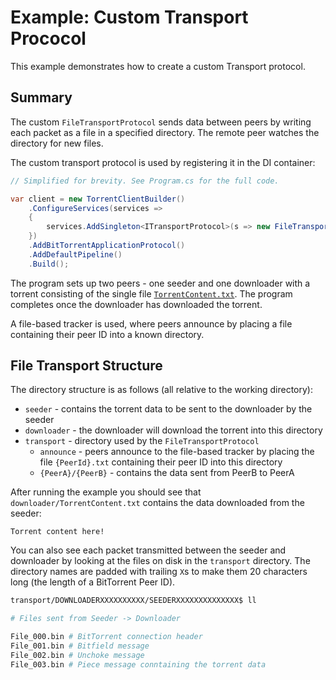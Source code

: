 Example: Custom Transport Prococol
==================================

This example demonstrates how to create a custom Transport protocol.

## Summary

The custom `FileTransportProtocol` sends data between peers by writing each
packet as a file in a specified directory. The remote peer watches the directory
for new files.

The custom transport protocol is used by registering it in the DI container:

```csharp
// Simplified for brevity. See Program.cs for the full code.

var client = new TorrentClientBuilder()
    .ConfigureServices(services =>
    {
        services.AddSingleton<ITransportProtocol>(s => new FileTransportProtocol(...));
    })
    .AddBitTorrentApplicationProtocol()
    .AddDefaultPipeline()
    .Build();
```

The program sets up two peers - one seeder and one downloader with a torrent 
consisting of the single file [`TorrentContent.txt`](TorrentContent.txt). The program
completes once the downloader has downloaded the torrent.

A file-based tracker is used, where peers announce by placing a file containing their peer ID into a known directory.

## File Transport Structure

The directory structure is as follows (all relative to the working directory):

- `seeder` - contains the torrent data to be sent to the downloader by the seeder
- `downloader` - the downloader will download the torrent into this directory
- `transport` - directory used by the `FileTransportProtocol`
  - `announce` - peers announce to the file-based tracker by placing the file `{PeerId}.txt` containing their peer ID into this directory
  - `{PeerA}/{PeerB}` - contains the data sent from PeerB to PeerA

After running the example you should see that `downloader/TorrentContent.txt` contains the data downloaded from the seeder:

```
Torrent content here!
```

You can also see each packet transmitted between the seeder and downloader by looking at the files on disk in the `transport` directory. The directory names are padded
with trailing `X`s to make them 20 characters long (the length of a BitTorrent Peer
ID).

```bash
transport/DOWNLOADERXXXXXXXXXX/SEEDERXXXXXXXXXXXXXX$ ll 

# Files sent from Seeder -> Downloader

File_000.bin # BitTorrent connection header
File_001.bin # Bitfield message
File_002.bin # Unchoke message
File_003.bin # Piece message conntaining the torrent data
```
